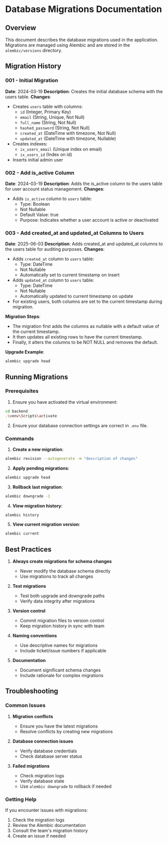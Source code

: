 # Database Migrations Documentation

## Overview
This document describes the database migrations used in the application. Migrations are managed using Alembic and are stored in the `alembic/versions` directory.

## Migration History

### 001 - Initial Migration
**Date**: 2024-03-19
**Description**: Creates the initial database schema with the users table.
**Changes**:
- Creates `users` table with columns:
  - `id` (Integer, Primary Key)
  - `email` (String, Unique, Not Null)
  - `full_name` (String, Not Null)
  - `hashed_password` (String, Not Null)
  - `created_at` (DateTime with timezone, Not Null)
  - `updated_at` (DateTime with timezone, Nullable)
- Creates indexes:
  - `ix_users_email` (Unique index on email)
  - `ix_users_id` (Index on id)
- Inserts initial admin user

### 002 - Add is_active Column
**Date**: 2024-03-19
**Description**: Adds the is_active column to the users table for user account status management.
**Changes**:
- Adds `is_active` column to `users` table:
  - Type: Boolean
  - Not Nullable
  - Default Value: true
  - Purpose: Indicates whether a user account is active or deactivated

### 003 - Add created_at and updated_at Columns to Users
**Date**: 2025-06-03
**Description**: Adds created_at and updated_at columns to the users table for auditing purposes.
**Changes**:
- Adds `created_at` column to `users` table:
  - Type: DateTime
  - Not Nullable
  - Automatically set to current timestamp on insert
- Adds `updated_at` column to `users` table:
  - Type: DateTime
  - Not Nullable
  - Automatically updated to current timestamp on update
- For existing users, both columns are set to the current timestamp during migration.

**Migration Steps**:
- The migration first adds the columns as nullable with a default value of the current timestamp.
- It then updates all existing rows to have the current timestamp.
- Finally, it alters the columns to be NOT NULL and removes the default.

**Upgrade Example**:
```bash
alembic upgrade head
```

## Running Migrations

### Prerequisites
1. Ensure you have activated the virtual environment:
```bash
cd backend
.\venv\Scripts\activate
```

2. Ensure your database connection settings are correct in `.env` file.

### Commands

1. **Create a new migration**:
```bash
alembic revision --autogenerate -m "description of changes"
```

2. **Apply pending migrations**:
```bash
alembic upgrade head
```

3. **Rollback last migration**:
```bash
alembic downgrade -1
```

4. **View migration history**:
```bash
alembic history
```

5. **View current migration version**:
```bash
alembic current
```

## Best Practices

1. **Always create migrations for schema changes**
   - Never modify the database schema directly
   - Use migrations to track all changes

2. **Test migrations**
   - Test both upgrade and downgrade paths
   - Verify data integrity after migrations

3. **Version control**
   - Commit migration files to version control
   - Keep migration history in sync with team

4. **Naming conventions**
   - Use descriptive names for migrations
   - Include ticket/issue numbers if applicable

5. **Documentation**
   - Document significant schema changes
   - Include rationale for complex migrations

## Troubleshooting

### Common Issues

1. **Migration conflicts**
   - Ensure you have the latest migrations
   - Resolve conflicts by creating new migrations

2. **Database connection issues**
   - Verify database credentials
   - Check database server status

3. **Failed migrations**
   - Check migration logs
   - Verify database state
   - Use `alembic downgrade` to rollback if needed

### Getting Help

If you encounter issues with migrations:
1. Check the migration logs
2. Review the Alembic documentation
3. Consult the team's migration history
4. Create an issue if needed 